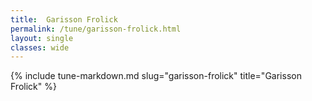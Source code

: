 ```yaml
---
title:  Garisson Frolick
permalink: /tune/garisson-frolick.html
layout: single
classes: wide
---
```

{% include tune-markdown.md slug="garisson-frolick" title="Garisson Frolick" %}
